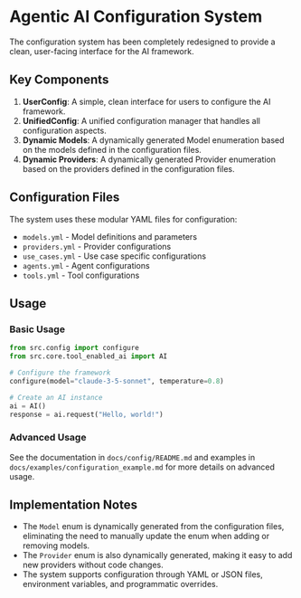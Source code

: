 # Agentic AI Configuration System

The configuration system has been completely redesigned to provide a clean, user-facing interface for the AI framework.

## Key Components

1. **UserConfig**: A simple, clean interface for users to configure the AI framework.
2. **UnifiedConfig**: A unified configuration manager that handles all configuration aspects.
3. **Dynamic Models**: A dynamically generated Model enumeration based on the models defined in the configuration files.
4. **Dynamic Providers**: A dynamically generated Provider enumeration based on the providers defined in the configuration files.

## Configuration Files

The system uses these modular YAML files for configuration:

- `models.yml` - Model definitions and parameters
- `providers.yml` - Provider configurations
- `use_cases.yml` - Use case specific configurations
- `agents.yml` - Agent configurations
- `tools.yml` - Tool configurations

## Usage

### Basic Usage

```python
from src.config import configure
from src.core.tool_enabled_ai import AI

# Configure the framework
configure(model="claude-3-5-sonnet", temperature=0.8)

# Create an AI instance
ai = AI()
response = ai.request("Hello, world!")
```

### Advanced Usage

See the documentation in `docs/config/README.md` and examples in `docs/examples/configuration_example.md` for more details on advanced usage.

## Implementation Notes

- The `Model` enum is dynamically generated from the configuration files, eliminating the need to manually update the enum when adding or removing models.
- The `Provider` enum is also dynamically generated, making it easy to add new providers without code changes.
- The system supports configuration through YAML or JSON files, environment variables, and programmatic overrides.
